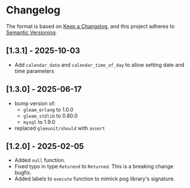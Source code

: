 # Changelog

The format is based on [Keep a Changelog](https://keepachangelog.com/en/1.1.0/), and this project adheres to
[Semantic Versioning](https://semver.org/spec/v2.0.0.html).

<!-- ## [Unreleased] -->
## [1.3.1] - 2025-10-03

- Add `calendar_date` and `calendar_time_of_day` to allow setting date and time parameters

## [1.3.0] - 2025-06-17

- bump version of:
    - `gleam_erlang` to 1.0.0
    - `gleam_stdlib` to 0.80.0
    - `mysql` to 1.9.0
- replaced `gleeunit/should` with `assert`

## [1.2.0] - 2025-02-05

- Added `null` function.
- Fixed typo in type `Returend` to `Returned`. This is a breaking change bugfix.
- Added labels to `execute` function to mimick pog library's signature.
